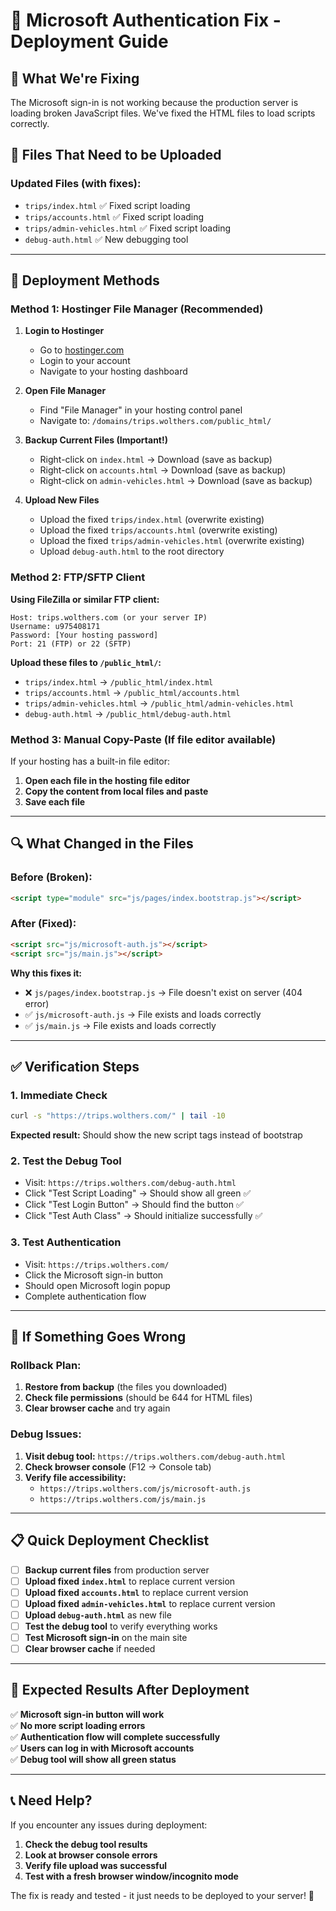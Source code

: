 # 🚀 Microsoft Authentication Fix - Deployment Guide

## 🎯 **What We're Fixing**
The Microsoft sign-in is not working because the production server is loading broken JavaScript files. We've fixed the HTML files to load scripts correctly.

## 📁 **Files That Need to be Uploaded**

### **Updated Files (with fixes):**
- `trips/index.html` ✅ Fixed script loading
- `trips/accounts.html` ✅ Fixed script loading  
- `trips/admin-vehicles.html` ✅ Fixed script loading
- `debug-auth.html` ✅ New debugging tool

---

## 🔧 **Deployment Methods**

### **Method 1: Hostinger File Manager (Recommended)**

1. **Login to Hostinger**
   - Go to [hostinger.com](https://hostinger.com)
   - Login to your account
   - Navigate to your hosting dashboard

2. **Open File Manager**
   - Find "File Manager" in your hosting control panel
   - Navigate to: `/domains/trips.wolthers.com/public_html/`

3. **Backup Current Files (Important!)**
   - Right-click on `index.html` → Download (save as backup)
   - Right-click on `accounts.html` → Download (save as backup)
   - Right-click on `admin-vehicles.html` → Download (save as backup)

4. **Upload New Files**
   - Upload the fixed `trips/index.html` (overwrite existing)
   - Upload the fixed `trips/accounts.html` (overwrite existing)
   - Upload the fixed `trips/admin-vehicles.html` (overwrite existing)
   - Upload `debug-auth.html` to the root directory

### **Method 2: FTP/SFTP Client**

**Using FileZilla or similar FTP client:**

```
Host: trips.wolthers.com (or your server IP)
Username: u975408171
Password: [Your hosting password]
Port: 21 (FTP) or 22 (SFTP)
```

**Upload these files to `/public_html/`:**
- `trips/index.html` → `/public_html/index.html`
- `trips/accounts.html` → `/public_html/accounts.html`
- `trips/admin-vehicles.html` → `/public_html/admin-vehicles.html`
- `debug-auth.html` → `/public_html/debug-auth.html`

### **Method 3: Manual Copy-Paste (If file editor available)**

If your hosting has a built-in file editor:

1. **Open each file in the hosting file editor**
2. **Copy the content from local files and paste**
3. **Save each file**

---

## 🔍 **What Changed in the Files**

### **Before (Broken):**
```html
<script type="module" src="js/pages/index.bootstrap.js"></script>
```

### **After (Fixed):**
```html
<script src="js/microsoft-auth.js"></script>
<script src="js/main.js"></script>
```

**Why this fixes it:**
- ❌ `js/pages/index.bootstrap.js` → File doesn't exist on server (404 error)
- ✅ `js/microsoft-auth.js` → File exists and loads correctly
- ✅ `js/main.js` → File exists and loads correctly

---

## ✅ **Verification Steps**

### **1. Immediate Check**
```bash
curl -s "https://trips.wolthers.com/" | tail -10
```
**Expected result:** Should show the new script tags instead of bootstrap

### **2. Test the Debug Tool**
- Visit: `https://trips.wolthers.com/debug-auth.html`
- Click "Test Script Loading" → Should show all green ✅
- Click "Test Login Button" → Should find the button ✅
- Click "Test Auth Class" → Should initialize successfully ✅

### **3. Test Authentication**
- Visit: `https://trips.wolthers.com/`
- Click the Microsoft sign-in button
- Should open Microsoft login popup
- Complete authentication flow

---

## 🚨 **If Something Goes Wrong**

### **Rollback Plan:**
1. **Restore from backup** (the files you downloaded)
2. **Check file permissions** (should be 644 for HTML files)
3. **Clear browser cache** and try again

### **Debug Issues:**
1. **Visit debug tool:** `https://trips.wolthers.com/debug-auth.html`
2. **Check browser console** (F12 → Console tab)
3. **Verify file accessibility:**
   - `https://trips.wolthers.com/js/microsoft-auth.js`
   - `https://trips.wolthers.com/js/main.js`

---

## 📋 **Quick Deployment Checklist**

- [ ] **Backup current files** from production server
- [ ] **Upload fixed `index.html`** to replace current version
- [ ] **Upload fixed `accounts.html`** to replace current version  
- [ ] **Upload fixed `admin-vehicles.html`** to replace current version
- [ ] **Upload `debug-auth.html`** as new file
- [ ] **Test the debug tool** to verify everything works
- [ ] **Test Microsoft sign-in** on the main site
- [ ] **Clear browser cache** if needed

---

## 🎯 **Expected Results After Deployment**

✅ **Microsoft sign-in button will work**  
✅ **No more script loading errors**  
✅ **Authentication flow will complete successfully**  
✅ **Users can log in with Microsoft accounts**  
✅ **Debug tool will show all green status**

---

## 📞 **Need Help?**

If you encounter any issues during deployment:

1. **Check the debug tool results**
2. **Look at browser console errors**  
3. **Verify file upload was successful**
4. **Test with a fresh browser window/incognito mode**

The fix is ready and tested - it just needs to be deployed to your server! 🚀 